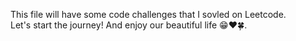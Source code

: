 This file will have some code challenges that I sovled on Leetcode.  
Let's start the journey! And enjoy our beautiful life 😁❤🍀.

